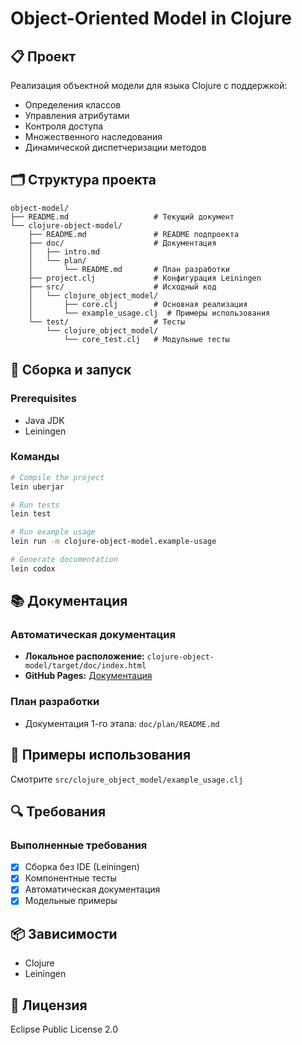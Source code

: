 # Object-Oriented Model in Clojure

## 📋 Проект

Реализация объектной модели для языка Clojure с поддержкой:
- Определения классов
- Управления атрибутами 
- Контроля доступа
- Множественного наследования
- Динамической диспетчеризации методов

## 🗂 Структура проекта

```
object-model/
├── README.md                   # Текущий документ
└── clojure-object-model/
    ├── README.md               # README подпроекта
    ├── doc/                    # Документация
    │   ├── intro.md
    │   └── plan/
    │       └── README.md       # План разработки
    ├── project.clj             # Конфигурация Leiningen
    ├── src/                    # Исходный код
    │   └── clojure_object_model/
    │       ├── core.clj        # Основная реализация
    │       └── example_usage.clj  # Примеры использования
    └── test/                   # Тесты
        └── clojure_object_model/
            └── core_test.clj   # Модульные тесты
```

## 🚀 Сборка и запуск

### Prerequisites
- Java JDK 
- Leiningen

### Команды

```bash
# Compile the project
lein uberjar

# Run tests
lein test

# Run example usage
lein run -m clojure-object-model.example-usage

# Generate documentation
lein codox
```

## 📚 Документация

### Автоматическая документация

- **Локальное расположение:** `clojure-object-model/target/doc/index.html`  
- **GitHub Pages:** [Документация](https://ssaabbii.github.io/object-model/clojure-object-model/target/doc/index.html)  


### План разработки
- Документация 1-го этапа: `doc/plan/README.md`

## 🧪 Примеры использования

Смотрите `src/clojure_object_model/example_usage.clj` 

## 🔍 Требования

### Выполненные требования
- [x] Сборка без IDE (Leiningen)
- [x] Компонентные тесты
- [x] Автоматическая документация
- [x] Модельные примеры

## 📦 Зависимости
- Clojure
- Leiningen

## 📄 Лицензия
Eclipse Public License 2.0

